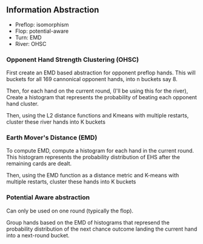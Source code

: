 ## Information Abstraction

 - Preflop: isomorphism
 - Flop: potential-aware
 - Turn: EMD
 - River: OHSC

### Opponent Hand Strength Clustering (OHSC)

First create an EMD based abstraction for opponent preflop hands.
This will buckets for all 169 cannonical opponent hands, into n buckets say 8.

Then, for each hand on the current round, (I'll be using this for the river),
Create a histogram that represents the probability of beating each opponent hand cluster.

Then, using the L2 distance functions and Kmeans with multiple restarts, cluster these river hands into K buckets

### Earth Mover's Distance (EMD)

To compute EMD, compute a histogram for each hand in the current round.
This histogram represents the probability distribution of EHS after the remaining cards are dealt.

Then, using the EMD function as a distance metric and K-means with multiple restarts, cluster these hands into K buckets

### Potential Aware abstraction

Can only be used on one round (typically the flop).

Group hands based on the EMD of histograms that represend the probability distribution of the next chance outcome landing the current hand into a next-round bucket.

